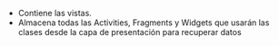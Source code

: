 * Contiene las vistas.
* Almacena todas las Activities, Fragments y Widgets que usarán las clases desde la capa de presentación para recuperar datos